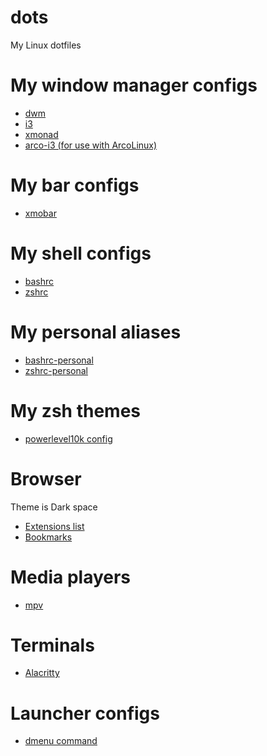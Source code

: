 # dots
My Linux dotfiles
# My window manager configs
* [dwm](https://github.com/moondotgz/moon-dwm)
* [i3](https://github.com/moondotgz/dots/tree/main/i3/)
* [xmonad](https://github.com/moondotgz/dots/tree/main/xmonad/)
* [arco-i3 (for use with ArcoLinux)](https://github.com/moondotgz/dots/tree/main/arco-i3/)
# My bar configs
* [xmobar](https://github.com/moondotgz/dots/tree/main/xmobar/)
# My shell configs
* [bashrc](https://github.com/moondotgz/dots/blob/main/bashrc)
* [zshrc](https://github.com/moondotgz/dots/blob/main/zshrc)
# My personal aliases
* [bashrc-personal](https://github.com/moondotgz/dots/blob/main/bashrc-personal)
* [zshrc-personal](https://github.com/moondotgz/dots/blob/main/zshrc-personal)
# My zsh themes
* [powerlevel10k config](https://github.com/moondotgz/dots/blob/main/p10k.zsh)
# Browser
Theme is Dark space
* [Extensions list](https://github.com/moondotgz/dots/blob/main/2022-01-19_13-05.png)
* [Bookmarks](https://github.com/moondotgz/dots/blob/main/books.html)
# Media players
* [mpv](https://github.com/moondotgz/dots/tree/main/mpv/)
# Terminals
* [Alacritty](https://github.com/moondotgz/dots/tree/main/alacritty/)
# Launcher configs
* [dmenu command](https://github.com/moondotgz/dots/blob/main/dmenu)
